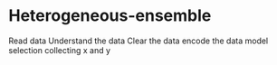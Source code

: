 # Heterogeneous-ensemble
Read data
Understand the data
Clear the data
encode the data
model selection
collecting x and y
